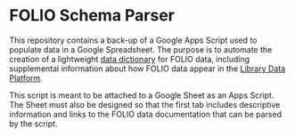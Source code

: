# FOLIO Schema Parser

This repository contains a back-up of a Google Apps Script used to populate data in a Google Spreadsheet. The purpose is to automate the creation of a lightweight [data dictionary](https://wiki.folio.org/pages/viewpage.action?pageId=36573674) for FOLIO data, including supplemental information about how FOLIO data appear in the [Library Data Platform](https://librarydataplatform.org/).

This script is meant to be attached to a Google Sheet as an Apps Script. The Sheet must also be designed so that the first tab includes descriptive information and links to the FOLIO data documentation that can be parsed by the script. 
